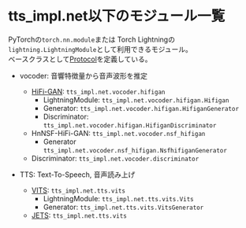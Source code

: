 # tts_impl.net以下のモジュール一覧
PyTorchの`torch.nn.module`または Torch Lightningの`lightning.LightningModule`として利用できるモジュール。  
ベースクラスとして[Protocol](https://typing.readthedocs.io/en/latest/spec/protocol.html)を定義している。

- vocoder: 音響特徴量から音声波形を推定
    - [HiFi-GAN](https://arxiv.org/abs/2010.05646): `tts_impl.net.vocoder.hifigan`
        - LightningModule: `tts_impl.net.vocoder.hifigan.Hifigan`
        - Generator: `tts_impl.net.vocoder.hifigan.HifiganGenerator`
        - Discriminator: `tts_impl.net.vocoder.hifigan.HifiganDiscriminator`
    - HnNSF-HiFi-GAN: `tts_impl.net.vocoder.nsf_hifigan`
        - Generator `tts_impl.net.vocoder.nsf_hifigan.NsfhifiganGenerator`
    - Discriminator: `tts_impl.net.vocoder.discriminator`

- TTS: Text-To-Speech, 音声読み上げ
    - [VITS](https://arxiv.org/abs/2106.06103): `tts_impl.net.tts.vits`
        - LightningModule: `tts_impl.net.tts.vits.Vits`
        - Generator: `tts_impl.net.tts.vits.VitsGenerator`
    - [JETS](https://arxiv.org/abs/2203.16852): `tts_impl.net.tts.vits`